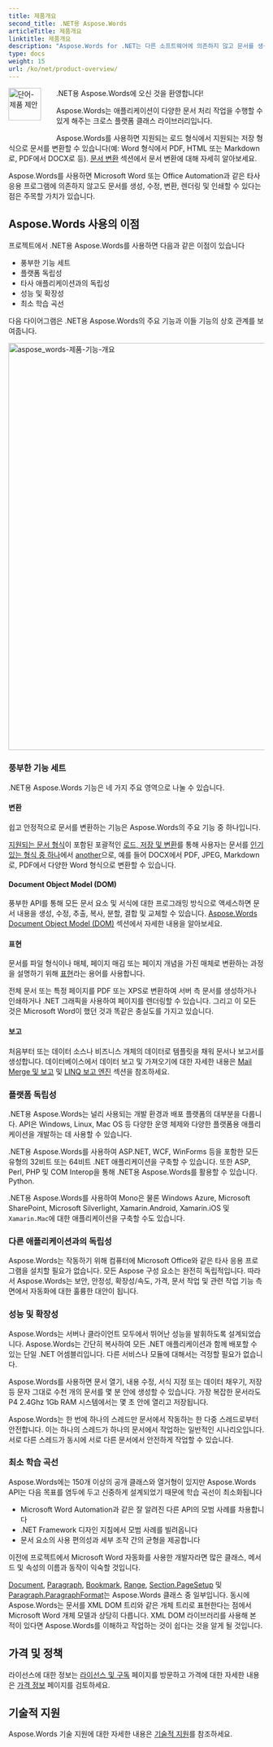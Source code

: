 ```yaml
---
title: 제품개요
second_title: .NET용 Aspose.Words
articleTitle: 제품개요
linktitle: 제품개요
description: "Aspose.Words for .NET는 다른 소프트웨어에 의존하지 않고 문서를 생성, 수정, 변환, 렌더링 및 인쇄하도록 설계된 소프트웨어 라이브러리입니다."
type: docs
weight: 15
url: /ko/net/product-overview/
---
```


<img src="/words/net/product-overview/product-overview_1" alt="단어-제품 제안" align="left" style="width:64px; margin: 0 30px 30px 0"/>

.NET용 Aspose.Words에 오신 것을 환영합니다!

Aspose.Words는 애플리케이션이 다양한 문서 처리 작업을 수행할 수 있게 해주는 크로스 플랫폼 클래스 라이브러리입니다.

Aspose.Words를 사용하면 지원되는 로드 형식에서 지원되는 저장 형식으로 문서를 변환할 수 있습니다(예: Word 형식에서 PDF, HTML 또는 Markdown로, PDF에서 DOCX로 등). [문서 변환](/words/ko/net/convert-a-document/) 섹션에서 문서 변환에 대해 자세히 알아보세요.

Aspose.Words를 사용하면 Microsoft Word 또는 Office Automation과 같은 타사 응용 프로그램에 의존하지 않고도 문서를 생성, 수정, 변환, 렌더링 및 인쇄할 수 있다는 점은 주목할 가치가 있습니다.

## Aspose.Words 사용의 이점

프로젝트에서 .NET용 Aspose.Words를 사용하면 다음과 같은 이점이 있습니다

- 풍부한 기능 세트
- 플랫폼 독립성
- 타사 애플리케이션과의 독립성
- 성능 및 확장성
- 최소 학습 곡선

다음 다이어그램은 .NET용 Aspose.Words의 주요 기능과 이들 기능의 상호 관계를 보여줍니다.

<img src="/words/net/product-overview/aspose-words-product-features-overview.png" alt="aspose_words-제품-기능-개요" style="width:800px"/>

### 풍부한 기능 세트

.NET용 Aspose.Words 기능은 네 가지 주요 영역으로 나눌 수 있습니다.

#### 변환

쉽고 안정적으로 문서를 변환하는 기능은 Aspose.Words의 주요 기능 중 하나입니다.

[지원되는 문서 형식](/words/ko/net/supported-document-formats/)이 포함된 포괄적인 [로드, 저장 및 변환](/words/ko/net/loading-saving-and-converting/)를 통해 사용자는 문서를 [인기 있는 형식 중 하나](https://reference.aspose.com/words/net/aspose.words/loadformat/)에서 [another](https://reference.aspose.com/words/net/aspose.words/saveformat/)으로, 예를 들어 DOCX에서 PDF, JPEG, Markdown로, PDF에서 다양한 Word 형식으로 변환할 수 있습니다.

#### Document Object Model (DOM)

풍부한 API를 통해 모든 문서 요소 및 서식에 대한 프로그래밍 방식으로 액세스하면 문서 내용을 생성, 수정, 추출, 복사, 분할, 결합 및 교체할 수 있습니다. [Aspose.Words Document Object Model (DOM)](/words/ko/net/aspose-words-document-object-model/) 섹션에서 자세한 내용을 알아보세요.

#### 표현

문서를 파일 형식이나 매체, 페이지 매김 또는 페이지 개념을 가진 매체로 변환하는 과정을 설명하기 위해 [표현](/words/ko/net/rendering/)라는 용어를 사용합니다.

전체 문서 또는 특정 페이지를 PDF 또는 XPS로 변환하여 서버 측 문서를 생성하거나 인쇄하거나 .NET 그래픽을 사용하여 페이지를 렌더링할 수 있습니다. 그리고 이 모든 것은 Microsoft Word이 했던 것과 똑같은 충실도를 가지고 있습니다.

#### 보고

처음부터 또는 데이터 소스나 비즈니스 개체의 데이터로 템플릿을 채워 문서나 보고서를 생성합니다. 데이터베이스에서 데이터 보고 및 가져오기에 대한 자세한 내용은 [Mail Merge 및 보고](/words/net/mail-merge-and-reporting/) 및 [LINQ 보고 엔진](/words/net/linq-reporting-engine/) 섹션을 참조하세요.

### 플랫폼 독립성

.NET용 Aspose.Words는 널리 사용되는 개발 환경과 배포 플랫폼의 대부분을 다룹니다. API은 Windows, Linux, Mac OS 등 다양한 운영 체제와 다양한 플랫폼용 애플리케이션을 개발하는 데 사용할 수 있습니다.

.NET용 Aspose.Words를 사용하여 ASP.NET, WCF, WinForms 등을 포함한 모든 유형의 32비트 또는 64비트 .NET 애플리케이션을 구축할 수 있습니다. 또한 ASP, Perl, PHP 및 COM Interop을 통해 .NET용 Aspose.Words를 활용할 수 있습니다. Python.

.NET용 Aspose.Words를 사용하여 Mono은 물론 Windows Azure, Microsoft SharePoint, Microsoft Silverlight, Xamarin.Android, Xamarin.iOS 및 `Xamarin.Mac`에 대한 애플리케이션을 구축할 수도 있습니다.

### 다른 애플리케이션과의 독립성

Aspose.Words는 작동하기 위해 컴퓨터에 Microsoft Office와 같은 타사 응용 프로그램을 설치할 필요가 없습니다. 모든 Aspose 구성 요소는 완전히 독립적입니다. 따라서 Aspose.Words는 보안, 안정성, 확장성/속도, 가격, 문서 작업 및 관련 작업 기능 측면에서 자동화에 대한 훌륭한 대안이 됩니다.

### 성능 및 확장성

Aspose.Words는 서버나 클라이언트 모두에서 뛰어난 성능을 발휘하도록 설계되었습니다. Aspose.Words는 간단히 복사하여 모든 .NET 애플리케이션과 함께 배포할 수 있는 단일 .NET 어셈블리입니다. 다른 서비스나 모듈에 대해서는 걱정할 필요가 없습니다.

Aspose.Words를 사용하면 문서 열기, 내용 수정, 서식 지정 또는 데이터 채우기, 저장 등 문자 그대로 수천 개의 문서를 몇 분 안에 생성할 수 있습니다. 가장 복잡한 문서라도 P4 2.4Ghz 1Gb RAM 시스템에서는 몇 초 안에 열리고 저장됩니다.

Aspose.Words는 한 번에 하나의 스레드만 문서에서 작동하는 한 다중 스레드로부터 안전합니다. 이는 하나의 스레드가 하나의 문서에서 작업하는 일반적인 시나리오입니다. 서로 다른 스레드가 동시에 서로 다른 문서에서 안전하게 작업할 수 있습니다.

### 최소 학습 곡선

Aspose.Words에는 150개 이상의 공개 클래스와 열거형이 있지만 Aspose.Words API는 다음 목표를 염두에 두고 신중하게 설계되었기 때문에 학습 곡선이 최소화됩니다

- Microsoft Word Automation과 같은 잘 알려진 다른 API의 모범 사례를 차용합니다
- .NET Framework 디자인 지침에서 모범 사례를 빌려옵니다
- 문서 요소의 사용 편의성과 세부 조작 간의 균형을 제공합니다

이전에 프로젝트에서 Microsoft Word 자동화를 사용한 개발자라면 많은 클래스, 메서드 및 속성의 이름과 동작이 익숙할 것입니다.

[Document](https://reference.aspose.com/words/net/aspose.words/document/), [Paragraph](https://reference.aspose.com/words/net/aspose.words/paragraph/), [Bookmark](https://reference.aspose.com/words/net/aspose.words/bookmark/), [Range](https://reference.aspose.com/words/net/aspose.words/range/), [Section.PageSetup](https://reference.aspose.com/words/net/aspose.words/section/pagesetup/) 및 [Paragraph.ParagraphFormat](https://reference.aspose.com/words/net/aspose.words/paragraphformat/)는 Aspose.Words 클래스 중 일부입니다. 동시에 Aspose.Words는 문서를 XML DOM 트리와 같은 개체 트리로 표현한다는 점에서 Microsoft Word 개체 모델과 상당히 다릅니다. XML DOM 라이브러리를 사용해 본 적이 있다면 Aspose.Words를 이해하고 작업하는 것이 쉽다는 것을 알게 될 것입니다.

## 가격 및 정책

라이선스에 대한 정보는 [라이선스 및 구독](/words/ko/net/licensing/) 페이지를 방문하고 가격에 대한 자세한 내용은 [가격 정보](https://purchase.aspose.com/pricing/words/family/) 페이지를 검토하세요.

## 기술적 지원

Aspose.Words 기술 지원에 대한 자세한 내용은 [기술적 지원](/words/ko/net/technical-support/)를 참조하세요.

